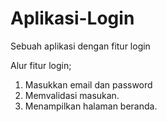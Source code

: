 # Aplikasi-Login
Sebuah aplikasi dengan fitur login

Alur fitur login;
1. Masukkan email dan password
2. Memvalidasi masukan.
3. Menampilkan halaman beranda.
